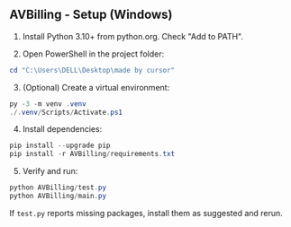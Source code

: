 ## AVBilling - Setup (Windows)

1) Install Python 3.10+ from python.org. Check "Add to PATH".

2) Open PowerShell in the project folder:

```powershell
cd "C:\Users\DELL\Desktop\made by cursor"
```

3) (Optional) Create a virtual environment:

```powershell
py -3 -m venv .venv
./.venv/Scripts/Activate.ps1
```

4) Install dependencies:

```powershell
pip install --upgrade pip
pip install -r AVBilling/requirements.txt
```

5) Verify and run:

```powershell
python AVBilling/test.py
python AVBilling/main.py
```

If `test.py` reports missing packages, install them as suggested and rerun.


